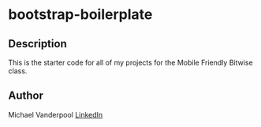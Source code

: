 # bootstrap-boilerplate

## Description

This is the starter code for all of my projects for the Mobile Friendly Bitwise class.

## Author

Michael Vanderpool [LinkedIn](https://www.linkedin.com/in/vanderpoolmichael/)
